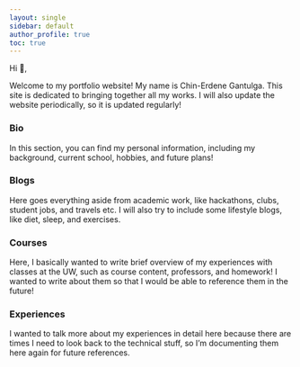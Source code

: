 ```yaml
---
layout: single
sidebar: default
author_profile: true
toc: true 
---
```


<!-- I am on sabbatical from 2024-2025 🎓. To focus my energy on new research initiatives 🚀, I will not be taking any service requests during this time.
{: .notice--info style="font-size:medium !important"} -->



Hi 👋,

Welcome to my portfolio website! My name is Chin-Erdene Gantulga. This site is dedicated to bringing together all my works. I will also update the website periodically, so it is updated regularly!

### Bio

In this section, you can find my personal information, including my background, current school, hobbies, and future plans!

### Blogs

Here goes everything aside from academic work, like hackathons, clubs, student jobs, and travels etc. I will also try to include some lifestyle blogs, like diet, sleep, and exercises.

### Courses

Here, I basically wanted to write brief overview of my experiences with classes at the UW, such as course content, professors, and homework! I wanted to write about them so that I would be able to reference them in the future!

<!-- ### Projects

In this section, I will do my best to provide explanations of the projects I have worked on, as well as the extracurriculars & hackathons I did. I believe the content will evolve over time as I continue to work on new projects & extracurriculars.  -->

### Experiences

I wanted to talk more about my experiences in detail here because there are times I need to look back to the technical stuff, so I’m documenting them here again for future references. 






<!-- At UW, I direct the [Makeability Lab](http://makeabilitylab.io/) and am the Associate Director of [CREATE](https://create.uw.edu/) (Center for Research and Education on Accessible Technology and Experiences), Associate Director of Tech Transfer and Outreach of [PacTrans](http://depts.washington.edu/pactrans/), and co-founder of [Project Sidewalk](http://projectsidewalk.org/), a web tool aimed at transforming how sidewalks are mapped, analyzed, and visualized using crowdsourcing+AI. I also serve as a Core Faculty Member in the [Interdisciplinary PhD Program in Urban Design and Planning](https://grad.uw.edu/about-the-graduate-school/interdisciplinary-programs/urban-design-and-planning/) within the UW Graduate School.

In 2022, I was the General Chair for [ASSETS'22](https://assets22.sigaccess.org/), the premier ACM conference for research on the design, evaluation, use, and education related to computing for people with disabilities and older adults, where I spearheaded the first ever hybrid conference in ASSETS history and developed the new workshop track—both initiatives continue today. From 2021-2024, I was the Faculty Chair of UW's cross-disciplinary [MHCI+D program](https://mhcid.washington.edu/).

I was selected as a Sloan Fellow in 2016, the UW College of Engineering Outstanding Faculty in 2021, and the PacTrans Outstanding Researcher in 2022. Our lab has accrued over 15 Best Paper and Honorable Mention Awards at leading scientific venues in Human-Computer Interaction, including at: CHI, ASSETS, and IMWUT. -->


<!-- ## Students -->

<!-- One of the great privileges of being a professor is working with students. In the [Makeability Lab](https://makeabilitylab.cs.washington.edu/), we work with students across multiple disciplines and levels from high school to PhD. For a full list, see the [Makeability Lab's People page](https://makeabilitylab.cs.washington.edu/people/).

### Makeability Lab PhD Students

If you're interested in working with me, please read our [Makeability Lab Handbook](https://docs.google.com/document/d/1YiiDsfpiolpXjUTj8xWrQwQQUzqrfqT9bocOpaYDrtI). I currently advise these fantastic students:

* [Arnavi Chheda-Kothary](https://www.linkedin.com/in/arnavichheda/), AI-powered accessibility for mixed-ability families (co-advised with [Professor Jacob O. Wobbrock](http://faculty.washington.edu/wobbrock/))
* [Chu Li](https://www.chu-li.me/), advancing urban science through interactive technology
* [Daniel Campos Zamora](https://www.danielcamposzamora.com/), urban computing and pervasive fabrication
* [Jaewook Lee](https://jaewook-lee.com/), re-imagining augmented reality for all
* [Jared Hwang](https://jared-hwang.github.io/), AI-powered urban informatics
* [Xia Su](https://xiasu.github.io/), creativity support tools and indoor accessibility

I also work closely with HCDE PhD students [Steven Goodman](https://www.linkedin.com/in/steven-m-goodman/) and [Emma McDonnell](https://www.linkedin.com/in/ejmcdonnell/) on sound recognition and captioning tools to support people who are deaf or hard of hearing with Co-PI [Professor Leah Findlater](https://www.hcde.washington.edu/findlater) ([NSF #1763199](https://www.nsf.gov/awardsearch/showAward?AWD_ID=1763199&HistoricalAwards=false))

#### Makeability Lab PhD Alumni

**[Manaswi Saha](https://homes.cs.washington.edu/~manaswi/)**, University of Washington, 2022<br/>
Dissertation: [*Designing Interactive Data-driven Tools for Understanding Urban Accessibility at Scale*](https://makeabilitylab.cs.washington.edu/media/publications/Saha_DesigningInteractiveDataDrivenToolsForUnderstandingUrbanAccessibilityAtScale_UWCSPHDDISSERTATION2022.pdf)<br/>
Now at Accenture Labs

**[Liang He](https://www.lianghe.me/)**, University of Washington, 2022<br/>
Dissertation: [*Fabricating Kinetic Objects with 3D Printable Spring-Based Mechanisms for Interactivity*](https://makeabilitylab.cs.washington.edu/media/publications/He_FabricatingKineticObjectsWith3DPrintableSpringBasedMechanismsForInteractivity_UWCSPHDDISSERTATION2022.pdf).<br/>
Now an Assistant Professor at Purdue University.

**[Dhruv Jain](https://homes.cs.washington.edu/~djain/)**, University of Washington, 2022<br/>
Dissertation: [*Sound Sensing and Feedback Techniques for Deaf and Hard and Hearing People*](https://makeabilitylab.cs.washington.edu/media/publications/Jain_SoundSensingAndFeedbackTechniquesForDeafAndHardOfHearingPeople_UWCSPHDDISSERTATION2022.pdf).
Co-advised with [Professor Leah Findlater](https://www.hcde.washington.edu/findlater).<br/> Now an Assistant Professor at the University of Michigan.

**[Seokbin Kang](http://www.livehighkang.com/)**, University of Maryland, 2020<br/>
Dissertation: [*Augmented Reality Systems and User Interaction Techniques for STEM Learning*](https://makeabilitylab.cs.washington.edu/media/publications/Kang_AugmentedRealitySystemsAndUserInteractionTechniquesForStemLearning_UMDCSPHDDISSERTATION2020.pdf).<br/>
Now at Zoom.

**[Matt Mauriello](https://www.eecis.udel.edu/~mlm/)**, University of Maryland, 2018<br/>
Dissertation: [*Designing and Evaluating Next-Generation Thermographic Systems to Support Residential Energy Audits*](https://makeabilitylab.cs.washington.edu/media/publications/Mauriello_DesigningAndEvaluatingNextGenerationThermographicSystemsToSupportResidentialEnergyAudits_2018.pdf).<br/> Postdoc at Stanford. Now an Assistant Professor at University of Delaware.

**[Lee Stearns](http://www.leestearns.com/)**, University of Maryland, 2018<br/>
Dissertation: [*HandSight: A Touch-Based Wearable System to Increase Information Accessibility for People with Visual Impairments*](https://makeabilitylab.cs.washington.edu/media/publications/Stearns_HandsightATouchBasedWearableSystemToIncreaseInformationAccessibilityForPeopleWithVisualImpairments_2018.pdf). Co-advised with Rama Chellappa.<br/> Now at Johns Hopkins Applied Physics Laboratory.

**[Kotaro Hara](https://kotarohara.com/)**, University of Maryland, 2016<br/> 
Dissertation: [Scalable Methods to Collect and Visualize Sidewalk Accessibility Data for People with Mobility Impairments](https://makeabilitylab.cs.washington.edu/media/publications/Hara_ScalableMethodsToCollectAndVisualizeSidewalkAccessibilityDataForPeopleWithMobilityImpairments_2016.pdf).<br/> Postdoc at CMU. Now an Assistant Professor at Singapore Management University.

## Teaching

In the Allen School, I teach CS courses that explore the materiality of computing and the ever-changing relationships between humans, bits, and atoms such as CSE490 _Physical Computing_, CSE590 _Ubiquitous Computing_, and CSE599 _Prototyping Interactive Systems_. I also co-teach HCID521 _Prototyping Studio_ in the [Master of Human-Computer Interaction Design (MHCI+D)](https://mhcid.washington.edu/) program. Topics across these courses include prototyping with electronics, microcontrollers, code, 3D printers, and lo-fi craft material. See our [teaching website](https://makeabilitylab.github.io/physcomp/) for more details.

## Acknowledgments and funding

The [Makeability Lab](https://makeabilitylab.cs.washington.edu) is grateful for funding support from the NSF, the Department of Defense's Clinical and Rehabilitative Medicine Research Program, the [PacTrans Consortium](http://depts.washington.edu/pactrans/),  [UW CREATE](https://create.uw.edu/), [UW's Global Innovation Fund](https://www.washington.edu/globalaffairs/gif/), and [the UW Reality Lab](https://realitylab.uw.edu/) as well as corporate sponsors, including: Google Faculty Research Awards, a 3M Faculty Award, and research funding from Facebook, Nokia, and Microsoft. We are also grateful for our PhD student funding awards, including two [Google PhD Fellowships](https://research.google/outreach/phd-fellowship/), an [IBM Fellowship](https://research.ibm.com/university/awards/fellowships.html), a [Google-CMD-IT LEAP Alliance Fellowship](https://cmd-it.org/news-recent/how-cmd-it-is-teaming-up-with-google-research-to-diversify-computing/), an [Allen School First-Year Fellowship](https://www.cs.washington.edu/academics/phd/handbook/fellowships), an [NSF GRFP](https://www.nsfgrfp.org/), a [GEM Fellowship](https://www.gemfellowship.org/gem-fellowship-program/), and a [Microsoft Dissertation Grant](https://www.microsoft.com/en-us/research/academic-program/dissertation-grant/?OCID=msr_program_dissgrant_tw#!grant-recipients).

We are honored and humbled that our work has been recognized with sixteen Best Paper and Honorable Mention Awards, including five Best Papers at CHI, two Best Papers at ASSETS, and a 10-Year Impact Award at UbiComp.

## Learn more

You can learn more about our research by following the [Makeability Lab Twitter](http://twitter.com/makeabilitylab) or [my personal Twitter](https://twitter.com/jonfroehlich). -->

